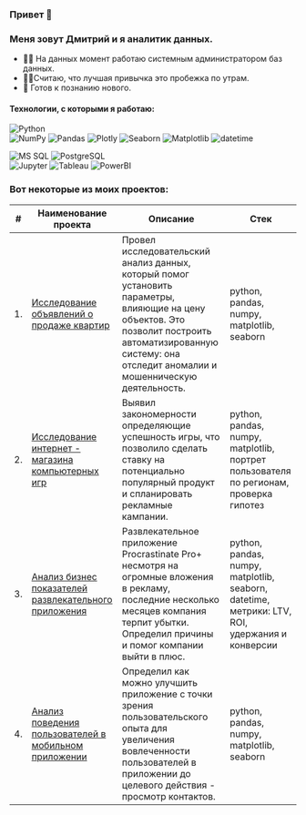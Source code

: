 ### Привет 👋 
### Меня зовут Дмитрий и я аналитик данных.

- 👨‍💻 На данных момент работаю системным администратором баз данных.
- 🏃‍♂Считаю, что лучшая привычка это пробежка по утрам.
- 🌱 Готов к познанию нового.

#### **Технологии, с которыми я работаю:**
![Python](https://img.shields.io/badge/-python?style=flat-square&logo=python&logoColor=rgb&label=Python) <br/> 
![NumPy](https://img.shields.io/badge/-numpy?style=plastic&logo=numpy&label=NumPy)
![Pandas](https://img.shields.io/badge/-pandas?style=plastic&logo=pandas&label=Pandas)
![Plotly](https://img.shields.io/badge/-plotly?style=plastic&logo=plotly&label=Plotly)
![Seaborn](https://img.shields.io/badge/-seaborn?style=plastic&logo=seaborn&label=seaborn)
![Matplotlib](https://img.shields.io/badge/-Matplotlib?style=plastic&logo=Matplotlib&label=Matplotlib) 
![datetime](https://img.shields.io/badge/-datetime?style=plastic&logo=datetime&label=datetime) <br/>

![MS SQL](https://img.shields.io/badge/-mssql?style=flat-square&logo=microsoft%20sql%20server&label=MS%20SQL&color=blue)
![PostgreSQL](https://img.shields.io/badge/-postgresql?style=flat-square&logo=postgresql&label=PostgreSQL&color=grey) <br/>
![Jupyter](https://img.shields.io/badge/-jupyter?style=flat-square&logo=jupyter&label=jupyter&color=white)
![Tableau](https://img.shields.io/badge/-Tableau?style=flat-square&logo=Tableau&label=Tableau&color=red) 
![PowerBI](https://img.shields.io/badge/-Power%20BI?style=flat-square&logo=Power%20BI&label=Power%20BI&color=yellow)




### Вот некоторые из моих проектов:

| #    | Наименование проекта                | Описание                                                     | Стек                                                         |
| ---- | ------------------------------------------------------------ | ------------------------------------------------------------ | ------------------------------------------------------------ |
| 1.   | [Исследование объявлений о продаже квартир](https://github.com/d-tereshonkov/dt_portfolio/tree/main/project_1) | Провел исследовательский анализ данных, который помог установить параметры, влияющие на цену объектов. Это позволит построить автоматизированную систему: она отследит аномалии и мошенническую деятельность.  <br/> | python, pandas, numpy, matplotlib, seaborn       |
| 2.   | [Исследование интернет - магазина компьютерных игр](https://github.com/d-tereshonkov/dt_portfolio/tree/main/project_2) | Выявил закономерности определяющие успешность игры, что позволило сделать ставку на потенциально популярный продукт  и спланировать рекламные кампании. | python, pandas, numpy, matplotlib, портрет пользователя по регионам, проверка гипотез |
| 3.   | [Анализ бизнес показателей развлекательного приложения](https://github.com/d-tereshonkov/dt_portfolio/tree/main/project_3) | Развлекательное приложение Procrastinate Pro+ несмотря на огромные вложения в рекламу, последние несколько месяцев компания терпит убытки. Определил причины и помог компании выйти в плюс.             | python, pandas, numpy, matplotlib, seaborn, datetime, метрики: LTV, ROI, удержания и конверсии |
| 4.   | [Анализ поведения пользователей в мобильном приложении](https://github.com/d-tereshonkov/dt_portfolio/tree/main/project_4) | Определил как можно улучшить приложение с точки зрения пользовательского опыта для увеличения вовлеченности пользователей в приложении до целевого действия - просмотр контактов.  <br/> | python, pandas, numpy, matplotlib, seaborn       |
